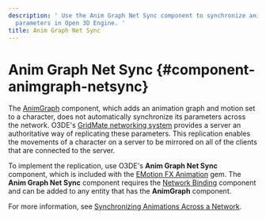 ```yaml
---
description: ' Use the Anim Graph Net Sync component to synchronize animation graph
  parameters in Open 3D Engine. '
title: Anim Graph Net Sync
---
```

# Anim Graph Net Sync {#component-animgraph-netsync}

The [AnimGraph](/docs/user-guide/features/components/animgraph.md) component, which adds an animation graph and motion set to a character, does not automatically synchronize its parameters across the network\. O3DE's [GridMate networking system](/docs/userguide/networking/intro.md) provides a server an authoritative way of replicating these parameters\. This replication enables the movements of a character on a server to be mirrored on all of the clients that are connected to the server\.

To implement the replication, use O3DE's **Anim Graph Net Sync** component, which is included with the [EMotion FX Animation](/docs/user-guide/features/gems/emotionfx-animation.md) gem\. The **Anim Graph Net Sync** component requires the [Network Binding](/docs/userguide/components/network-binding.md) component and can be added to any entity that has the **AnimGraph** component\.

For more information, see [Synchronizing Animations Across a Network](/docs/userguide/networking/synchronizing-animation.md)\.
